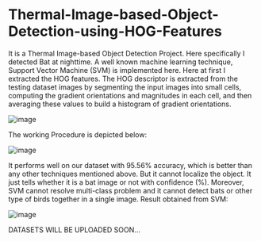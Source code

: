 # Thermal-Image-based-Object-Detection-using-HOG-Features
It is a Thermal Image-based Object Detection Project. Here specifically I detected Bat at nighttime. A well known machine learning technique, Support Vector Machine (SVM) is implemented here. Here at first I extracted the HOG features. The HOG descriptor is extracted from the testing dataset images by segmenting the input images into small cells, computing the gradient orientations and magnitudes in each cell, and then averaging these values to build a histogram of gradient orientations.

![image](https://github.com/Nishat5349/Thermal-Image-based-Object-Detection-using-HOG-Features/assets/72455268/55fc2d32-c2dd-41e0-abb4-268a6f951f24)

The working Procedure is depicted below:

![image](https://github.com/Nishat5349/Thermal-Image-based-Object-Detection-using-HOG-Features/assets/72455268/6ecfef94-370a-4452-befc-afea3cc3e425)

It performs well on our dataset with 95.56% accuracy, which is better than any other techniques mentioned above. But it cannot localize the object. It just tells whether it is a bat image or not with confidence (%). Moreover, SVM cannot resolve multi-class problem and it cannot detect bats or other type of birds together in a single image. 
Result obtained from SVM:

![image](https://github.com/Nishat5349/Thermal-Image-based-Object-Detection-using-HOG-Features/assets/72455268/206d66d0-8a27-4950-bef7-8f394297372d)

DATASETS WILL BE UPLOADED SOON...
